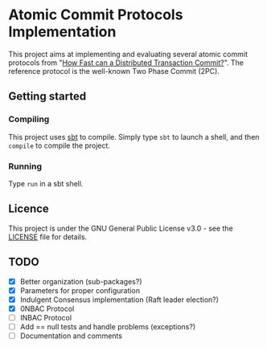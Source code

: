 # Atomic Commit Protocols Implementation

This project aims at implementing and evaluating several atomic commit protocols from "[How Fast can a Distributed Transaction Commit?](https://infoscience.epfl.ch/record/225579)".
The reference protocol is the well-known Two Phase Commit (2PC).

## Getting started

### Compiling

This project uses [sbt](http://www.scala-sbt.org/) to compile. Simply type `sbt` to launch a shell, and then `compile` to compile the project.

### Running

Type `run` in a sbt shell.

## Licence

This project is under the GNU General Public License v3.0 - see the [LICENSE](LICENSE) file for details.

## TODO

- [x] Better organization (sub-packages?)
- [x] Parameters for proper configuration
- [x] Indulgent Consensus implementation (Raft leader election?)
- [x] 0NBAC Protocol
- [ ] INBAC Protocol
- [ ] Add == null tests and handle problems (exceptions?)
- [ ] Documentation and comments
